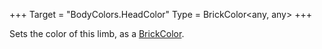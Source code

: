 +++
Target = "BodyColors.HeadColor"
Type = BrickColor<any, any>
+++

Sets the color of this limb, as a [BrickColor](https://developer.roblox.com/api-reference/datatype/BrickColor).